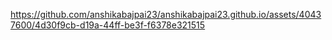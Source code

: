 

https://github.com/anshikabajpai23/anshikabajpai23.github.io/assets/40437600/4d30f9cb-d19a-44ff-be3f-f6378e321515


